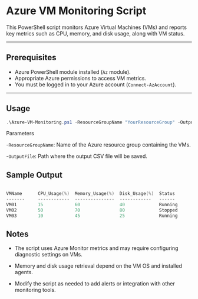 # Azure VM Monitoring Script

This PowerShell script monitors Azure Virtual Machines (VMs) and reports key metrics such as CPU, memory, and disk usage, along with VM status.

---

##  Prerequisites

- Azure PowerShell module installed (`Az` module).
- Appropriate Azure permissions to access VM metrics.
- You must be logged in to your Azure account (`Connect-AzAccount`).

---

##  Usage

```powershell
.\Azure-VM-Monitoring.ps1 -ResourceGroupName "YourResourceGroup" -OutputFile "C:\Path\To\output.csv"
```
Parameters

-```ResourceGroupName```: Name of the Azure resource group containing the VMs.

-```OutputFile```: Path where the output CSV file will be saved.

## Sample Output
```powershell

VMName      CPU_Usage(%)  Memory_Usage(%)  Disk_Usage(%)  Status
-------     ------------  ---------------  ------------   ------
VM01        15            60               40             Running
VM02        50            70               80             Stopped
VM03        10            45               25             Running
```
## Notes

- The script uses Azure Monitor metrics and may require configuring diagnostic settings on VMs.

- Memory and disk usage retrieval depend on the VM OS and installed agents.

- Modify the script as needed to add alerts or integration with other monitoring tools.
